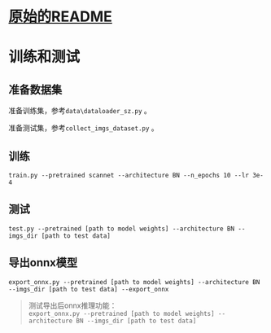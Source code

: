 # [原始的README](./original_ReadMe.md)

# 训练和测试

## 准备数据集

准备训练集，参考`data\dataloader_sz.py` 。

准备测试集，参考`collect_imgs_dataset.py` 。

## 训练

`train.py --pretrained scannet --architecture BN --n_epochs 10 --lr 3e-4`

## 测试

`test.py --pretrained [path to model weights] --architecture BN --imgs_dir [path to test data]`

## 导出onnx模型

`export_onnx.py --pretrained [path to model weights] --architecture BN --imgs_dir [path to test data] --export_onnx`
> 测试导出后onnx推理功能：  
> `export_onnx.py --pretrained [path to model weights] --architecture BN --imgs_dir [path to test data]`